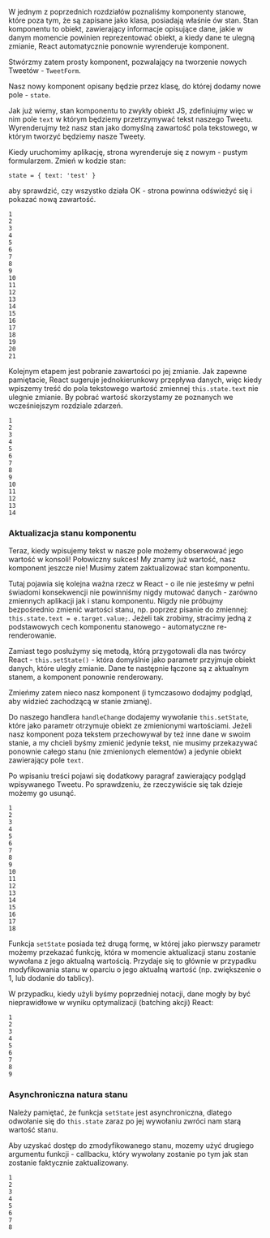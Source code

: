 W jednym z poprzednich rozdziałów poznaliśmy komponenty stanowe, które poza tym, że są zapisane jako klasa, posiadają właśnie ów stan. Stan komponentu to obiekt, zawierający informacje opisujące dane, jakie w danym momencie powinien reprezentować obiekt, a kiedy dane te ulegną zmianie, React automatycznie ponownie wyrenderuje komponent.

Stwórzmy zatem prosty komponent, pozwalający na tworzenie nowych Tweetów - `TweetForm`.

Nasz nowy komponent opisany będzie przez klasę, do której dodamy nowe pole - `state`.

Jak już wiemy, stan komponentu to zwykły obiekt JS, zdefiniujmy więc w nim pole `text` w którym będziemy przetrzymywać tekst naszego Tweetu. Wyrenderujmy też nasz stan jako domyślną zawartość pola tekstowego, w którym tworzyć będziemy nasze Tweety.

Kiedy uruchomimy aplikację, strona wyrenderuje się z nowym - pustym formularzem. Zmień w kodzie stan:

```
state = { text: 'test' }
```

aby sprawdzić, czy wszystko działa OK - strona powinna odświeżyć się i pokazać nową zawartość.

```
1
2
3
4
5
6
7
8
9
10
11
12
13
14
15
16
17
18
19
20
21

```

Kolejnym etapem jest pobranie zawartości po jej zmianie. Jak zapewne pamiętacie, React sugeruje jednokierunkowy przepływa danych, więc kiedy wpiszemy treść do pola tekstowego wartość zmiennej `this.state.text` nie ulegnie zmianie. By pobrać wartość skorzystamy ze poznanych we wcześniejszym rozdziale zdarzeń.

```
1
2
3
4
5
6
7
8
9
10
11
12
13
14

```

### Aktualizacja stanu komponentu

Teraz, kiedy wpisujemy tekst w nasze pole możemy obserwować jego wartość w konsoli! Połowiczny sukces! My znamy już wartość, nasz komponent jeszcze nie! Musimy zatem zaktualizować stan komponentu.

Tutaj pojawia się kolejna ważna rzecz w React - o ile nie jesteśmy w pełni świadomi konsekwencji nie powinniśmy nigdy mutować danych - zarówno zmiennych aplikacji jak i stanu komponentu. Nigdy nie próbujmy bezpośrednio zmienić wartości stanu, np. poprzez pisanie do zmiennej: `this.state.text = e.target.value;`. Jeżeli tak zrobimy, stracimy jedną z podstawowych cech komponentu stanowego - automatyczne re-renderowanie.

Zamiast tego posłużymy się metodą, którą przygotowali dla nas twórcy React - `this.setState()` - która domyślnie jako parametr przyjmuje obiekt danych, które uległy zmianie. Dane te następnie łączone są z aktualnym stanem, a komponent ponownie renderowany.

Zmieńmy zatem nieco nasz komponent (i tymczasowo dodajmy podgląd, aby widzieć zachodzącą w stanie zmianę).

Do naszego handlera `handleChange` dodajemy wywołanie `this.setState`, które jako parametr otrzymuje obiekt ze zmienionymi wartościami. Jeżeli nasz komponent poza tekstem przechowywał by też inne dane w swoim stanie, a my chcieli byśmy zmienić jedynie tekst, nie musimy przekazywać ponownie całego stanu (nie zmienionych elementów) a jedynie obiekt zawierający pole `text`.

Po wpisaniu treści pojawi się dodatkowy paragraf zawierający podgląd wpisywanego Tweetu. Po sprawdzeniu, że rzeczywiście się tak dzieje możemy go usunąć.

```
1
2
3
4
5
6
7
8
9
10
11
12
13
14
15
16
17
18

```

Funkcja `setState` posiada też drugą formę, w której jako pierwszy parametr możemy przekazać funkcję, która w momencie aktualizacji stanu zostanie wywołana z jego aktualną wartością. Przydaje się to głównie w przypadku modyfikowania stanu w oparciu o jego aktualną wartość (np. zwiększenie o 1, lub dodanie do tablicy).

W przypadku, kiedy użyli byśmy poprzedniej notacji, dane mogły by być nieprawidłowe w wyniku optymalizacji (batching akcji) React:

```
1
2
3
4
5
6
7
8
9

```

### Asynchroniczna natura stanu

Należy pamiętać, że funkcja `setState` jest asynchroniczna, dlatego odwołanie się do `this.state` zaraz po jej wywołaniu zwróci nam starą wartość stanu.

Aby uzyskać dostęp do zmodyfikowanego stanu, mozemy użyć drugiego argumentu funkcji - callbacku, który wywołany zostanie po tym jak stan zostanie faktycznie zaktualizowany.

```
1
2
3
4
5
6
7
8

```